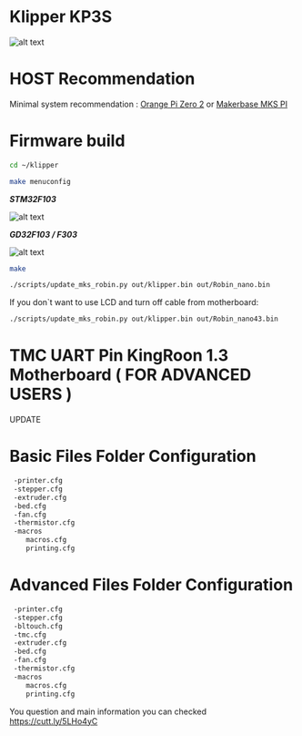 # Klipper KP3S
![alt text](https://github.com/nehilo/Klipper-KingRoon-Printers/blob/main/pic/banner.png?raw=true)

# HOST Recommendation

Minimal system recommendation : [Orange Pi Zero 2](https://aliexpress.ru/item/1005001823662622.html?spm=a2g2w.productlist.0.1.7e875542pjctf0&sku_id=12000017777234288) or 
[Makerbase MKS PI](https://aliexpress.ru/item/1005004458622987.html?pdp_npi=2%40dis%21RUB%212%C2%A0560%2C96%20%D1%80%D1%83%D0%B1.%212%C2%A0356%2C03%20%D1%80%D1%83%D0%B1.%21%21%21%21%21%4021135c3f16582934765198182ea945%2112000029242151027%21sh&sku_id=12000029242151027&spm=a2g0o.store_pc_allProduct.8148356.35.491e673e0whoZK)

# Firmware build

```bash
cd ~/klipper
```
```bash
make menuconfig
```

***STM32F103***

![alt text](https://github.com/nehilo/Klipper-KingRoon-Printers/blob/main/pic/stm32.png?raw=true)

***GD32F103 / F303***

![alt text](https://github.com/nehilo/Klipper-KingRoon-Printers/blob/main/pic/GD32.jpg?raw=true)

```bash
make 
```

```bash
./scripts/update_mks_robin.py out/klipper.bin out/Robin_nano.bin
```

If you don`t want to use LCD and turn off cable from motherboard:


```bash
./scripts/update_mks_robin.py out/klipper.bin out/Robin_nano43.bin
```

# TMC UART Pin KingRoon 1.3 Motherboard ( FOR ADVANCED USERS )

UPDATE

# Basic Files Folder Configuration

```bash
 -printer.cfg
 -stepper.cfg
 -extruder.cfg
 -bed.cfg
 -fan.cfg
 -thermistor.cfg
 -macros
    macros.cfg
    printing.cfg
```

# Advanced Files Folder Configuration

```bash
 -printer.cfg
 -stepper.cfg
 -bltouch.cfg
 -tmc.cfg
 -extruder.cfg
 -bed.cfg
 -fan.cfg
 -thermistor.cfg
 -macros
    macros.cfg
    printing.cfg
```

You question and main information you can checked https://cutt.ly/5LHo4yC
